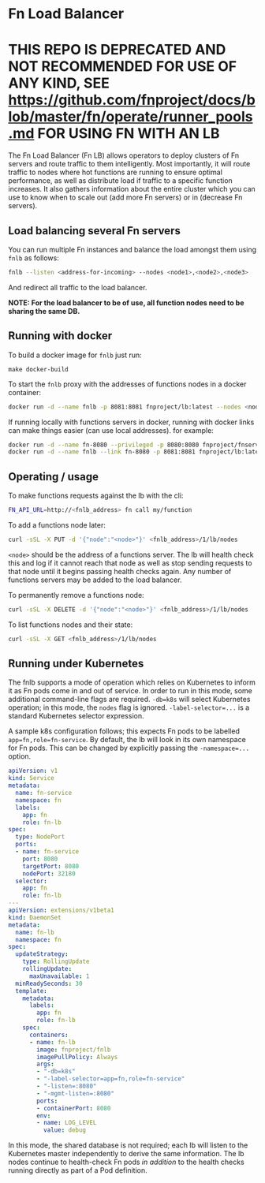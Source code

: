 # Fn Load Balancer

# THIS REPO IS DEPRECATED AND NOT RECOMMENDED FOR USE OF ANY KIND, SEE https://github.com/fnproject/docs/blob/master/fn/operate/runner_pools.md FOR USING FN WITH AN LB

The Fn Load Balancer (Fn LB) allows operators to deploy clusters of Fn servers and route traffic to them intelligently. Most importantly, it will route traffic to nodes where hot functions are running to ensure optimal performance, as well as distribute load if traffic to a specific function increases. It also gathers information about the entire cluster which you can use to know when to scale out (add more Fn servers) or in (decrease Fn servers).

## Load balancing several Fn servers
You can run multiple Fn instances and balance the load amongst them using `fnlb` as follows:

```sh
fnlb --listen <address-for-incoming> --nodes <node1>,<node2>,<node3>
```

And redirect all traffic to the load balancer.

**NOTE: For the load balancer to be of use, all function nodes need to be sharing the same DB.**

## Running with docker

To build a docker image for `fnlb` just run:

```
make docker-build
```

To start the `fnlb` proxy with the addresses of functions nodes in a docker
container:

```sh
docker run -d --name fnlb -p 8081:8081 fnproject/lb:latest --nodes <node1>,<node2>
```

If running locally with functions servers in docker, running with docker links
can make things easier (can use local addresses). for example:

```sh
docker run -d --name fn-8080 --privileged -p 8080:8080 fnproject/fnserver:latest
docker run -d --name fnlb --link fn-8080 -p 8081:8081 fnproject/lb:latest --nodes 127.0.0.1:8080
```

## Operating / usage

To make functions requests against the lb with the cli:

```sh
FN_API_URL=http://<fnlb_address> fn call my/function
```

To add a functions node later:

```sh
curl -sSL -X PUT -d '{"node":"<node>"}' <fnlb_address>/1/lb/nodes
```

`<node>` should be the address of a functions server. The lb will health check
this and log if it cannot reach that node as well as stop sending requests to
that node until it begins passing health checks again. Any number of functions
servers may be added to the load balancer.

To permanently remove a functions node:

```sh
curl -sSL -X DELETE -d '{"node":"<node>"}' <fnlb_address>/1/lb/nodes
```

To list functions nodes and their state:

```sh
curl -sSL -X GET <fnlb_address>/1/lb/nodes
```

## Running under Kubernetes

The fnlb supports a mode of operation which relies on Kubernetes to inform it as Fn pods come in and out of service. In order to run in this mode, some additional command-line flags are required. `-db=k8s` will select Kubernetes operation; in this mode, the `nodes` flag is ignored. `-label-selector=...` is a standard Kubernetes selector expression.

A sample k8s configuration follows; this expects Fn pods to be labelled `app=fn,role=fn-service`. By default, the lb will look in its own namespace for Fn pods. This can be changed by explicitly passing the `-namespace=...` option.

```yaml
apiVersion: v1
kind: Service
metadata:
  name: fn-service
  namespace: fn
  labels:
    app: fn
    role: fn-lb
spec:
  type: NodePort
  ports:
  - name: fn-service
    port: 8080
    targetPort: 8080
    nodePort: 32180
  selector:
    app: fn
    role: fn-lb
---
apiVersion: extensions/v1beta1
kind: DaemonSet
metadata:
  name: fn-lb
  namespace: fn
spec:
  updateStrategy:
    type: RollingUpdate
    rollingUpdate:
      maxUnavailable: 1
  minReadySeconds: 30
  template:
    metadata:
      labels:
        app: fn
        role: fn-lb
    spec:
      containers:
      - name: fn-lb
        image: fnproject/fnlb
        imagePullPolicy: Always
        args:
        - "-db=k8s"
        - "-label-selector=app=fn,role=fn-service"
        - "-listen=:8080"
        - "-mgmt-listen=:8080"
        ports:
        - containerPort: 8080
        env:
        - name: LOG_LEVEL
          value: debug

```

In this mode, the shared database is not required; each lb will listen to the Kubernetes master independently to derive the same information. The lb nodes continue to health-check Fn pods *in addition* to the health checks running directly as part of a Pod definition.
